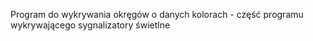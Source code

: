 Program do wykrywania okręgów o danych kolorach - część programu wykrywającego sygnalizatory świetlne
